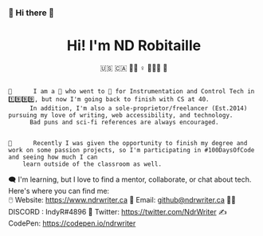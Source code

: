 ### 🖖 Hi there 👋 

<center><h1>Hi! I'm ND Robitaille</h1></center>
	<center> 🇺🇸 🇨🇦 👩‍🎓 ♀️ 👩‍👧‍👦 📔</center><br>
	
	
	🧭      I am a 🦕 who went to 🏫 for Instrumentation and Control Tech in 1️⃣9️⃣9️⃣9️⃣, but now I'm going back to finish with CS at 40.
          In addition, I'm also a sole-proprietor/freelancer (Est.2014) pursuing my love of writing, web accessibility, and technology. 
          Bad puns and sci-fi references are always encouraged.
          
	
	📆      Recently I was given the opportunity to finish my degree and work on some passion projects, so I'm participating in #100DaysOfCode and seeing how much I can   	
		learn outside of the classroom as well.
  
  
 🗨️      I'm learning, but I love to find a mentor, collaborate, or chat about tech. Here's where you can find me:<br>
          🖱️  Website: https://www.ndrwriter.ca
          📧 Email: github@ndrwriter.ca
          👱‍♀️ DISCORD :  IndyR#4896
          👤 Twitter: https://twitter.com/NdrWriter
	  ✍️ CodePen: https://codepen.io/ndrwriter
	        
